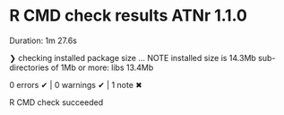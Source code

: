 # R CMD check results ATNr 1.1.0

Duration: 1m 27.6s

❯ checking installed package size ... NOTE
    installed size is 14.3Mb
    sub-directories of 1Mb or more:
      libs  13.4Mb

0 errors ✔ | 0 warnings ✔ | 1 note ✖

R CMD check succeeded
